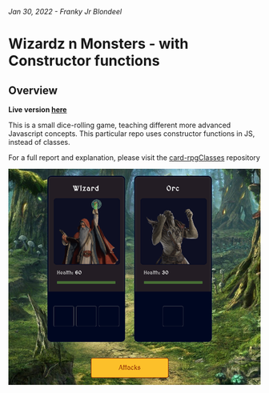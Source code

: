 *Jan 30, 2022 - Franky Jr Blondeel*


# Wizardz n Monsters - with Constructor functions

## Overview

**Live version [here](https://wizardz-n-monsters.netlify.app/)**

This is a small dice-rolling game, teaching different more advanced Javascript concepts.
This particular repo uses constructor functions in JS, instead of classes.

For a full report and explanation, please visit the [card-rpgClasses](https://github.com/MrFranksJr/card-rpgClasses) repository

<p align="center">
<img alt="screenshot of the game" src="https://github.com/MrFranksJr/MrFranksJr/blob/main/assets/card-rpg/result.png">
</p>